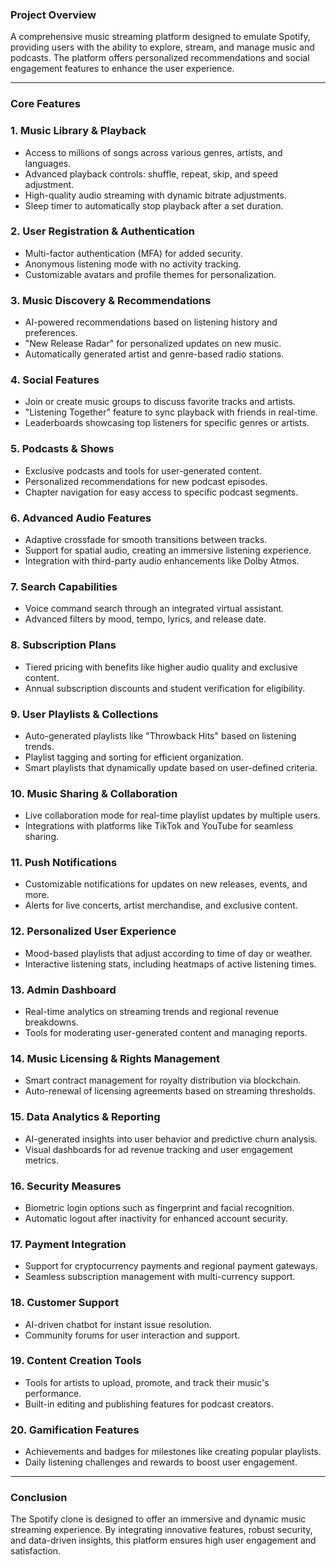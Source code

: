 ### **Project Overview**  
A comprehensive music streaming platform designed to emulate Spotify, providing users with the ability to explore, stream, and manage music and podcasts. The platform offers personalized recommendations and social engagement features to enhance the user experience.  

---

### **Core Features**  

### **1. Music Library & Playback**  
- Access to millions of songs across various genres, artists, and languages.  
- Advanced playback controls: shuffle, repeat, skip, and speed adjustment.  
- High-quality audio streaming with dynamic bitrate adjustments.  
- Sleep timer to automatically stop playback after a set duration.  

### **2. User Registration & Authentication**  
- Multi-factor authentication (MFA) for added security.  
- Anonymous listening mode with no activity tracking.  
- Customizable avatars and profile themes for personalization.  

### **3. Music Discovery & Recommendations**  
- AI-powered recommendations based on listening history and preferences.  
- "New Release Radar" for personalized updates on new music.  
- Automatically generated artist and genre-based radio stations.  

### **4. Social Features**  
- Join or create music groups to discuss favorite tracks and artists.  
- "Listening Together" feature to sync playback with friends in real-time.  
- Leaderboards showcasing top listeners for specific genres or artists.  

### **5. Podcasts & Shows**  
- Exclusive podcasts and tools for user-generated content.  
- Personalized recommendations for new podcast episodes.  
- Chapter navigation for easy access to specific podcast segments.  

### **6. Advanced Audio Features**  
- Adaptive crossfade for smooth transitions between tracks.  
- Support for spatial audio, creating an immersive listening experience.  
- Integration with third-party audio enhancements like Dolby Atmos.  

### **7. Search Capabilities**  
- Voice command search through an integrated virtual assistant.  
- Advanced filters by mood, tempo, lyrics, and release date.  

### **8. Subscription Plans**  
- Tiered pricing with benefits like higher audio quality and exclusive content.  
- Annual subscription discounts and student verification for eligibility.  

### **9. User Playlists & Collections**  
- Auto-generated playlists like "Throwback Hits" based on listening trends.  
- Playlist tagging and sorting for efficient organization.  
- Smart playlists that dynamically update based on user-defined criteria.  

### **10. Music Sharing & Collaboration**  
- Live collaboration mode for real-time playlist updates by multiple users.  
- Integrations with platforms like TikTok and YouTube for seamless sharing.  

### **11. Push Notifications**  
- Customizable notifications for updates on new releases, events, and more.  
- Alerts for live concerts, artist merchandise, and exclusive content.  

### **12. Personalized User Experience**  
- Mood-based playlists that adjust according to time of day or weather.  
- Interactive listening stats, including heatmaps of active listening times.  

### **13. Admin Dashboard**  
- Real-time analytics on streaming trends and regional revenue breakdowns.  
- Tools for moderating user-generated content and managing reports.  

### **14. Music Licensing & Rights Management**  
- Smart contract management for royalty distribution via blockchain.  
- Auto-renewal of licensing agreements based on streaming thresholds.  

### **15. Data Analytics & Reporting**  
- AI-generated insights into user behavior and predictive churn analysis.  
- Visual dashboards for ad revenue tracking and user engagement metrics.  

### **16. Security Measures**  
- Biometric login options such as fingerprint and facial recognition.  
- Automatic logout after inactivity for enhanced account security.  

### **17. Payment Integration**  
- Support for cryptocurrency payments and regional payment gateways.  
- Seamless subscription management with multi-currency support.  

### **18. Customer Support**  
- AI-driven chatbot for instant issue resolution.  
- Community forums for user interaction and support.  

### **19. Content Creation Tools**  
- Tools for artists to upload, promote, and track their music's performance.  
- Built-in editing and publishing features for podcast creators.  

### **20. Gamification Features**  
- Achievements and badges for milestones like creating popular playlists.  
- Daily listening challenges and rewards to boost user engagement.  

---

### **Conclusion**  
The Spotify clone is designed to offer an immersive and dynamic music streaming experience. By integrating innovative features, robust security, and data-driven insights, this platform ensures high user engagement and satisfaction.
